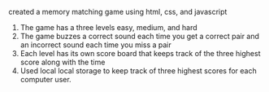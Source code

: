 created a memory matching game using html, css, and javascript
1) The game has a three levels easy, medium, and hard
2) The game buzzes a correct sound each time you get a correct pair and an incorrect sound each time you miss a pair 
3) Each level has its own score board that keeps track of the three highest score along with the time
4) Used local local storage to keep track of three highest scores for each computer user.
